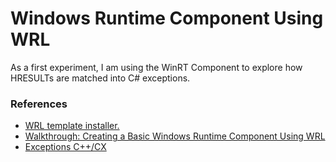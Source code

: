 # Windows Runtime Component Using WRL

As a first experiment, I am using the WinRT Component to explore
how HRESULTs are matched into C# exceptions.

### References

* [WRL template installer.](http://visualstudiogallery.msdn.microsoft.com/346e6fbc-6508-43c8-af7f-9a922bb57128)
* [Walkthrough: Creating a Basic Windows Runtime Component Using WRL](http://msdn.microsoft.com/en-us/library/vstudio/jj155856.aspx)
* [Exceptions C++/CX](http://msdn.microsoft.com/en-in/library/windows/apps/hh699896.aspx)


